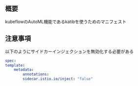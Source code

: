 ## 概要
kubeflowのAutoML機能であるkatibを使うためのマニフェスト


## 注意事項
以下のようにサイドカーインジェクションを無効化する必要がある
```yaml
spec:
template:
    metadata:
        annotations: 
        sidecar.istio.io/inject: "false"
```
